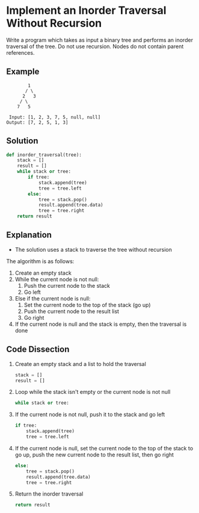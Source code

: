 # Implement an Inorder Traversal Without Recursion
Write a program which takes as input a binary tree and performs an inorder traversal of the tree. Do not use recursion. Nodes do not contain parent references.

## Example
```
        1
       / \
      2   3
     / \
    7   5

 Input: [1, 2, 3, 7, 5, null, null]
Output: [7, 2, 5, 1, 3]
```

## Solution
```python
def inorder_traversal(tree):
    stack = []
    result = []
    while stack or tree:
        if tree:
            stack.append(tree)
            tree = tree.left
        else:
            tree = stack.pop()
            result.append(tree.data)
            tree = tree.right
    return result
```

## Explanation
* The solution uses a stack to traverse the tree without recursion

The algorithm is as follows:
1. Create an empty stack
2. While the current node is not null:
    1. Push the current node to the stack
    2. Go left
3. Else if the current node is null:
    1. Set the current node to the top of the stack (go up)
    2. Push the current node to the result list
    3. Go right
4. If the current node is null and the stack is empty, then the traversal is done

## Code Dissection
1. Create an empty stack and a list to hold the traversal
    ```python
    stack = []
    result = []
    ```
2. Loop while the stack isn't empty or the current node is not null
    ```python
    while stack or tree:
    ```
3. If the current node is not null, push it to the stack and go left
    ```python
    if tree:
        stack.append(tree)
        tree = tree.left
    ```
4. If the current node is null, set the current node to the top of the stack to go up, push the new current node to the result list, then go right
    ```python
    else:
        tree = stack.pop()
        result.append(tree.data)
        tree = tree.right
    ```
5. Return the inorder traversal
    ```python
    return result
    ```